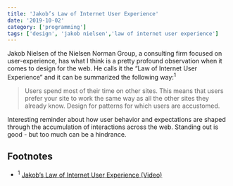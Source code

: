 ```yaml
---
title: 'Jakob’s Law of Internet User Experience'
date: '2019-10-02'
category: ['programming']
tags: ['design', 'jakob nielsen','law of internet user experience']
---
```


Jakob Nielsen of the Nielsen Norman Group, a consulting firm focused on user-experience, has what I think is a pretty profound observation when it comes to design for the web. He calls it the “Law of Internet User Experience” and it can be summarized the following way:<sup>1</sup>

> Users spend most of their time on other sites. This means that users prefer your site to work the same way as all the other sites they already know. Design for patterns for which users are accustomed.  

Interesting reminder about how user behavior and expectations are shaped through the accumulation of interactions across the web. Standing out is good - but too much can be a hindrance. 

## Footnotes
* <sup>1</sup> [Jakob’s Law of Internet User Experience (Video)](https://www.nngroup.com/videos/jakobs-law-internet-ux/)
